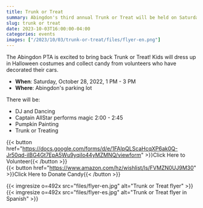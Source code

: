 ```yaml
--- 
title: Trunk or Treat
summary: Abingdon's third annual Trunk or Treat will be held on Saturday, October 28.
slug: trunk or treat
date: 2023-10-03T16:00:00-04:00
categories: events
images: ["/2023/10/03/trunk-or-treat/files/flyer-en.png"]
---
```


The Abingdon PTA is excited to bring back Trunk or Treat! Kids will dress up in Halloween costumes and collect candy from volunteers who have decorated their cars.

- **When**: Saturday, October 28, 2022, 1 PM - 3 PM
- **Where**: Abingdon's parking lot

There will be:
- DJ and Dancing
- Captain AllStar performs magic 2:00 - 2:45
- Pumpkin Painting
- Trunk or Treating

{{< button href="https://docs.google.com/forms/d/e/1FAIpQLScaHcqXP6ak0Q-Jr50qd-ilBG4Gt7EpA5Wu9yqiIo44yMZMNQ/viewform" >}}Click Here to Volunteer{{< /button >}}  
{{< button href="https://www.amazon.com/hz/wishlist/ls/FVMZN0UJ9M30" >}}Click Here to Donate Candy{{< /button >}}

{{< imgresize o=492x src="files/flyer-en.jpg" alt="Trunk or Treat flyer" >}}
{{< imgresize o=492x src="files/flyer-es.jpg" alt="Trunk or Treat flyer in Spanish" >}}